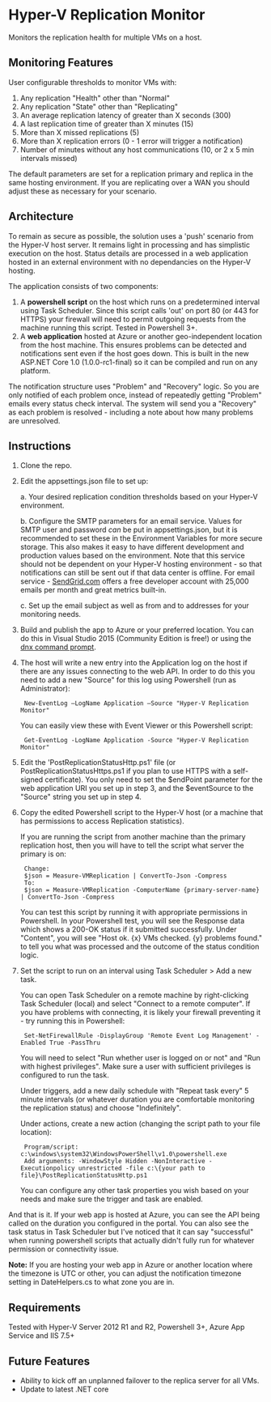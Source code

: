 # Hyper-V Replication Monitor #

Monitors the replication health for multiple VMs on a host. 

## Monitoring Features ##

User configurable thresholds to monitor VMs with:

1. Any replication "Health" other than "Normal"
2. Any replication "State" other than "Replicating"
3. An average replication latency of greater than X seconds (300)
4. A last replication time of greater than X minutes (15)
5. More than X missed replications (5)
6. More than X replication errors (0 - 1 error will trigger a notification)
7. Number of minutes without any host communications (10, or 2 x 5 min intervals missed)

The default parameters are set for a replication primary and replica in the same hosting environment. If you are replicating over a WAN you should adjust these as necessary for your scenario.

## Architecture ##

To remain as secure as possible, the solution uses a 'push' scenario from the Hyper-V host server. It remains light in processing and has simplistic execution on the host. Status details are processed in a web application hosted in an external environment with no dependancies on the Hyper-V hosting.

The application consists of two components:

1. A **powershell script** on the host which runs on a predetermined interval using Task Scheduler. Since this script calls 'out' on port 80 (or 443 for HTTPS) your firewall will need to permit outgoing requests from the machine running this script. Tested in Powershell 3+. 
2. A **web application** hosted at Azure or another geo-independent location from the host machine. This ensures problems can be detected and notifications sent even if the host goes down. This is built in the new ASP.NET Core 1.0 (1.0.0-rc1-final) so it can be compiled and run on any platform.

The notification structure uses "Problem" and "Recovery" logic. So you are only notified of each problem once, instead of repeatedly getting "Problem" emails every status check interval. The system will send you a "Recovery" as each problem is resolved - including a note about how many problems are unresolved.

## Instructions ##

1. Clone the repo.
2. Edit the appsettings.json file to set up:
		
	a. Your desired replication condition thresholds based on your Hyper-V environment.

	b. Configure the SMTP parameters for an email service. Values for SMTP user and password *can* be put in appsettings.json, but it is recommended to set these in the Environment Variables for more secure storage. This also makes it easy to have different development and production values based on the environment. Note that this service should not be dependent on your Hyper-V hosting environment - so that notifications can still be sent out if that data center is offline. For email service - [SendGrid.com](https://sendgrid.com) offers a free developer account with 25,000 emails per month and great metrics built-in.

	c. Set up the email subject as well as from and to addresses for your monitoring needs.
3. Build and publish the app to Azure or your preferred location. You can do this in Visual Studio 2015 (Community Edition is free!) or using the [dnx command prompt](https://docs.asp.net/en/latest/dnx/commands.html "dnx").
4. The host will write a new entry into the Application log on the host if there are any issues connecting to the web API. In order to do this you need to add a new "Source" for this log using Powershell (run as Administrator):

		New-EventLog –LogName Application –Source "Hyper-V Replication Monitor"

	You can easily view these with Event Viewer or this Powershell script:

		Get-EventLog -LogName Application -Source "Hyper-V Replication Monitor"

4. Edit the 'PostReplicationStatusHttp.ps1' file (or PostReplicationStatusHttps.ps1 if you plan to use HTTPS with a self-signed certificate). You only need to set the $endPoint parameter for the web application URI you set up in step 3, and the $eventSource to the "Source" string you set up in step 4.
6. Copy the edited Powershell script to the Hyper-V host (or a machine that has permissions to access Replication statistics). 

	If you are running the script from another machine than the primary replication host, then you will have to tell the script what server the primary is on:

		Change:
		$json = Measure-VMReplication | ConvertTo-Json -Compress
		To:
		$json = Measure-VMReplication -ComputerName {primary-server-name} | ConvertTo-Json -Compress

	You can test this script by running it with appropriate permissions in Powershell. In your Powershell test, you will see the Response data which shows a 200-OK status if it submitted successfully. Under "Content", you will see "Host ok. {x} VMs checked. {y} problems found." to tell you what was processed and the outcome of the status condition logic. 
7. Set the script to run on an interval using Task Scheduler > Add a new task. 

	You can open Task Scheduler on a remote machine by right-clicking Task Scheduler (local) and select "Connect to a remote computer". If you have problems with connecting, it is likely your firewall preventing it - try running this in Powershell: 

		Set-NetFirewallRule -DisplayGroup 'Remote Event Log Management' -Enabled True -PassThru

	You will need to select "Run whether user is logged on or not" and "Run with highest privileges". Make sure a user with sufficient privileges is configured to run the task. 

	Under triggers, add a new daily schedule with "Repeat task every" 5 minute intervals (or whatever duration you are comfortable monitoring the replication status) and choose "Indefinitely".  

	Under actions, create a new action (changing the script path to your file location):

		Program/script:	c:\windows\system32\WindowsPowerShell\v1.0\powershell.exe
		Add arguments: -WindowStyle Hidden -NonInteractive -Executionpolicy unrestricted -file c:\{your path to file}\PostReplicationStatusHttp.ps1

	You can configure any other task properties you wish based on your needs and make sure the trigger and task are enabled.



And that is it. If your web app is hosted at Azure, you can see the API being called on the duration you configured in the portal. You can also see the task status in Task Scheduler but I've noticed that it can say "successful" when running powershell scripts that actually didn't fully run for whatever permission or connectivity issue.

**Note:** If you are hosting your web app in Azure or another location where the timezone is UTC or other, you can adjust the notification timezone setting in DateHelpers.cs to what zone you are in. 


## Requirements ##

Tested with Hyper-V Server 2012 R1 and R2, Powershell 3+, Azure App Service and IIS 7.5+

## Future Features ##

- Ability to kick off an unplanned failover to the replica server for all VMs.
- Update to latest .NET core
